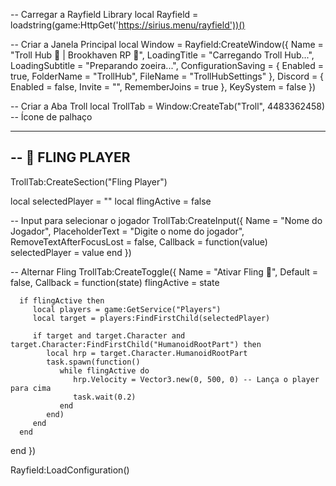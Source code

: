 -- Carregar a Rayfield Library
local Rayfield = loadstring(game:HttpGet('https://sirius.menu/rayfield'))()

-- Criar a Janela Principal
local Window = Rayfield:CreateWindow({
   Name = "Troll Hub 🤡 | Brookhaven RP 🏡",
   LoadingTitle = "Carregando Troll Hub...",
   LoadingSubtitle = "Preparando zoeira...",
   ConfigurationSaving = {
      Enabled = true,
      FolderName = "TrollHub",
      FileName = "TrollHubSettings"
   },
   Discord = {
      Enabled = false,
      Invite = "",
      RememberJoins = true
   },
   KeySystem = false
})

-- Criar a Aba Troll
local TrollTab = Window:CreateTab("Troll", 4483362458) -- Ícone de palhaço

-----------------------------------------------------------
-- 🤡 FLING PLAYER
-----------------------------------------------------------
TrollTab:CreateSection("Fling Player")

local selectedPlayer = ""
local flingActive = false

-- Input para selecionar o jogador
TrollTab:CreateInput({
   Name = "Nome do Jogador",
   PlaceholderText = "Digite o nome do jogador",
   RemoveTextAfterFocusLost = false,
   Callback = function(value)
      selectedPlayer = value
   end
})

-- Alternar Fling
TrollTab:CreateToggle({
   Name = "Ativar Fling 🚀",
   Default = false,
   Callback = function(state)
      flingActive = state
      
      if flingActive then
         local players = game:GetService("Players")
         local target = players:FindFirstChild(selectedPlayer)

         if target and target.Character and target.Character:FindFirstChild("HumanoidRootPart") then
            local hrp = target.Character.HumanoidRootPart
            task.spawn(function()
               while flingActive do
                  hrp.Velocity = Vector3.new(0, 500, 0) -- Lança o player para cima
                  task.wait(0.2)
               end
            end)
         end
      end
   end
})

Rayfield:LoadConfiguration()
